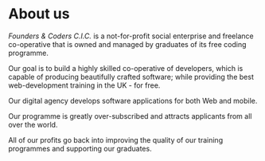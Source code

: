 # About us

*Founders & Coders C.I.C.* is a not-for-profit social enterprise and freelance co-operative that is owned and managed by graduates of its free coding programme.

Our goal is to build a highly skilled co-operative of developers, which is capable of producing beautifully crafted software; while providing the best web-development training in the UK - for free.

Our digital agency develops software applications for both Web and mobile.

Our programme is greatly over-subscribed and attracts applicants from all over the world.

All of our profits go back into improving the quality of our training programmes and supporting our graduates.
